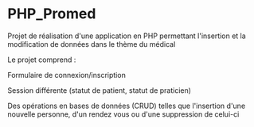 # PHP_Promed
Projet de réalisation d'une application en PHP permettant l'insertion et la modification de données dans le thème du médical

Le projet comprend :

Formulaire de connexion/inscription

Session différente (statut de patient, statut de praticien)

Des opérations en bases de données (CRUD) telles que l'insertion d'une nouvelle personne, d'un rendez vous ou d'une suppression de celui-ci

